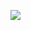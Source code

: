 ![](https://cdn-mineru.openxlab.org.cn/result/2025-09-04/2403cc15-8c1c-4a76-b858-dcd48a4d784b/50074797d4974fe1fedfc4f202140480ca99696b8e24f730a0df643667492443.jpg)